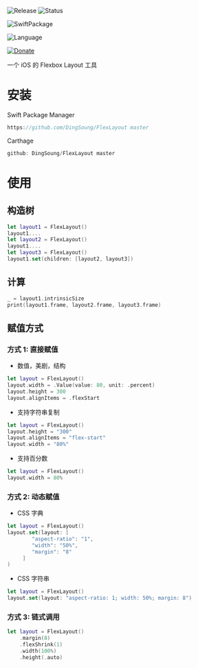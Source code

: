 ![Release](https://img.shields.io/github/release/DingSoung/FlexLayout.svg)
![Status](https://travis-ci.org/DingSoung/FlexLayout.svg?branch=master)

![SwiftPackage](https://img.shields.io/badge/SwiftPackage-compatible-E66848.svg?style=flat)

![Language](https://img.shields.io/badge/Swift-5-FFAC45.svg?style=flat)

[![Donate](https://img.shields.io/badge/Donate-PayPal-9EA59D.svg)](https://paypal.me/DingSongwen)

一个 iOS 的 Flexbox Layout 工具

# 安装

Swift Package Manager

```swift
https://github.com/DingSoung/FlexLayout master
```

Carthage

```swift
github: DingSoung/FlexLayout master
```

# 使用

## 构造树

```swift
let layout1 = FlexLayout()
layout1....
let layout2 = FlexLayout()
layout1....
let layout3 = FlexLayout()
layout1.set(children: [layout2, layout3])
```

## 计算

```swift
_ = layout1.intrinsicSize
print(layout1.frame, layout2.frame, layout3.frame)
```

## 赋值方式

### 方式 1: 直接赋值

* 数值，美剧，结构

```swift
let layout = FlexLayout()
layout.width = .Value(value: 80, unit: .percent)
layout.height = 300
layout.alignItems = .flexStart
```

* 支持字符串复制

```swift
let layout = FlexLayout()
layout.height = "300"
layout.alignItems = "flex-start"
layout.width = "80%"
```

* 支持百分数

```swift
let layout = FlexLayout()
layout.width = 80%
```

### 方式 2: 动态赋值

* CSS 字典 

```swift
let layout = FlexLayout()
layout.set(layout: [
		"aspect-ratio": "1",
		"width": "50%",
		"margin": "8"
     ]
)
```

* CSS 字符串

```swift
let layout = FlexLayout()
layout.set(layout: "aspect-ratio: 1; width: 50%; margin: 8")
```

### 方式 3: 链式调用

```swift
let layout = FlexLayout()
	.margin(8)
	.flexShrink(1)
	.width(100%)
	.height(.auto)
```